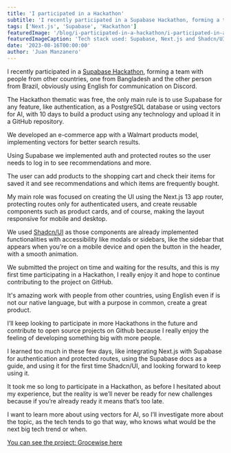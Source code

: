```yaml
---
title: 'I participated in a Hackathon'
subtitle: 'I recently participated in a Supabase Hackathon, forming a team with people from other countries.'
tags: ['Next.js', 'Supabase', 'Hackathon']
featuredImage: '/blog/i-participated-in-a-hackathon/i-participated-in-a-hackathon-banner.png'
featuredImageCaption: 'Tech stack used: Supabase, Next.js and Shadcn/UI, My first hackathon!'
date: '2023-08-16T00:00:00'
author: 'Juan Manzanero'
---
```


I recently participated in a [Supabase Hackathon](https://supabase.com/blog/supabase-lw8-hackathon), forming a team with people from other countries, one from Bangladesh and the other person from Brazil, obviously using English for communication on Discord.

The Hackathon thematic was free, the only main rule is to use Supabase for any feature, like authentication, as a PostgreSQL database or using vectors for AI, with 10 days to build a product using any technology and upload it in a GitHub repository.

We developed an e-commerce app with a Walmart products model, implementing vectors for better search results.

Using Supabase we implemented auth and protected routes so the user needs to log in to see recommendations and more.

The user can add products to the shopping cart and check their items for saved it and see recommendations and which items are frequently bought.

My main role was focused on creating the UI using the Next.js 13 app router, protecting routes only for authenticated users, and create reusable components such as product cards, and of course, making the layout responsive for mobile and desktop.

We used [Shadcn/UI](https://ui.shadcn.com/) as those components are already implemented functionalities with accessibility like modals or sidebars, like the sidebar that appears when you’re on a mobile device and open the button in the header, with a smooth animation.

We submitted the project on time and waiting for the results, and this is my first time participating in a Hackathon, I really enjoy it and hope to continue contributing to the project on GitHub.

It's amazing work with people from other countries, using English even if is not our native language, but with a purpose in common, create a great product.

I’ll keep looking to participate in more Hackathons in the future and contribute to open source projects on Github because I really enjoy the feeling of developing something big with more people.

I learned too much in these few days, like integrating Next.js with Supabase for authentication and protected routes, using the Supabase docs as a guide, and using it for the first time Shadcn/UI, and looking forward to keep using it.

It took me so long to participate in a Hackathon, as before I hesitated about my experience, but the reality is we’ll never be ready for new challenges because if you’re already ready it means that’s too late.

I want to learn more about using vectors for AI, so I’ll investigate more about the topic, as the tech tends to go that way, who knows what would be the next big tech trend or when.

[You can see the project: Grocewise here](https://groce-wise.vercel.app/)
